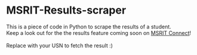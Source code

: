 # MSRIT-Results-scraper
This is a piece of code in Python to scrape the results of a student.<br>
Keep a look out for the the results feature coming soon on [MSRIT Connect](https://play.google.com/store/apps/details?id=msrit.msritconnect.com.msritconnect&hl=en)!<br>
<br>
Replace <USN Goes Here> with your USN to fetch the result :)
